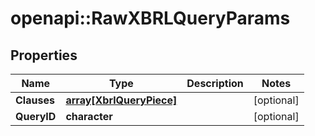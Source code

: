 # openapi::RawXBRLQueryParams


## Properties
Name | Type | Description | Notes
------------ | ------------- | ------------- | -------------
**Clauses** | [**array[XbrlQueryPiece]**](XbrlQueryPiece.md) |  | [optional] 
**QueryID** | **character** |  | [optional] 


